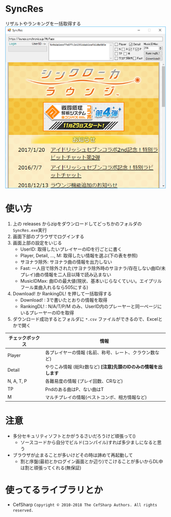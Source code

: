 # SyncRes
リザルトやランキングを一括取得する
![Window](SyncRes.png "実行画面")

# 使い方
1. 上の releases からzipをダウンロードしてどっちかのフォルダの`SyncRes.exe`実行
2. 画面下部のブラウザでログインする
3. 画面上部の設定をいじる
	* UserID: 取得したいプレイヤーのIDを行ごとに書く
	* Player, Detail, ..., M: 取得したい情報を選ぶ(下の表を参照)
	* サヨナラ除外: サヨナラ曲の情報を出力しない
	* Fast: 一人目で除外された(サヨナラ除外時のサヨナラ/存在しない曲ID/未プレイ)曲の情報を二人目以降で読み込まない
	* MusicIDMax: 曲IDの最大値(現状、基本いじらなくていい。エイプリルフール楽曲入れるなら505にする)
4. Download! か RankingDL! を押して一括取得する
	* Download! : 3で書いたとおりの情報を取得
	* RankingDL! : N/A/T/P/M のみ、UserID内のプレーヤーと同一ページにいるプレーヤーのIDを取得
5. ダウンロード成功するとフォルダに `*.csv` ファイルができるので、Excelとかで開く

| チェックボックス | 情報 |
|---|---|
| Player | 各プレイヤーの情報 (名前、称号、レート、クラウン数など) |
| Detail | やりこみ情報 (総Rz数など) __[注意]先頭のIDのみの情報を出します__ |
| N, A, T, P | 各難易度の情報 (プレイ回数、CRなど) |
| TP | Pndのある曲はP、ない曲はT |
| M | マルチプレイの情報(ベストコンボ、相方情報など) |

# 注意
* 多分セキュリティソフトとかがうるさいだろうけど頑張って()
	* ソースコードから自分でビルド(コンパイル)すれば多少ましになると思う
* ブラウザが止まることが多いけどその時は諦めて再起動して
	* 割と序盤(最初とかログイン画面とか辺り)でこけることが多いからDL中は割と頑張ってくれる(無保証)

# 使ってるライブラリとか
* CefSharp `Copyright © 2010-2018 The CefSharp Authors. All rights reserved.`
